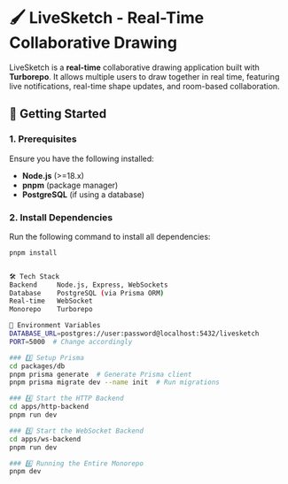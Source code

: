 # 🖌️ LiveSketch - Real-Time Collaborative Drawing

LiveSketch is a **real-time** collaborative drawing application built with **Turborepo**. It allows multiple users to draw together in real time, featuring live notifications, real-time shape updates, and room-based collaboration.

## 🚀 Getting Started

### 1. Prerequisites
Ensure you have the following installed:
- **Node.js** (>=18.x)
- **pnpm** (package manager)
- **PostgreSQL** (if using a database)

### 2. Install Dependencies
Run the following command to install all dependencies:
```sh
pnpm install


🛠 Tech Stack
Backend	    Node.js, Express, WebSockets
Database	PostgreSQL (via Prisma ORM)
Real-time	WebSocket
Monorepo	Turborepo

📂 Environment Variables
DATABASE_URL=postgres://user:password@localhost:5432/livesketch
PORT=5000  # Change accordingly

### 3️⃣ Setup Prisma
cd packages/db
pnpm prisma generate  # Generate Prisma client
pnpm prisma migrate dev --name init  # Run migrations

### 4️⃣ Start the HTTP Backend
cd apps/http-backend
pnpm run dev

### 5️⃣ Start the WebSocket Backend
cd apps/ws-backend
pnpm run dev

### 6️⃣ Running the Entire Monorepo
pnpm dev
